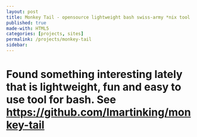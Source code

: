 ```yaml
---
layout: post
title: Monkey Tail - opensource lightweight bash swiss-army *nix tool
published: true
made-with: HTML5
categories: [projects, sites]
permalink: /projects/monkey-tail
sidebar: 
---
```


# Found something interesting lately that is lightweight, fun and easy to use tool for bash. See https://github.com/lmartinking/monkey-tail


<!-- TODO: add framework in-line -->
